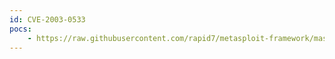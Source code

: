 ```yaml
---
id: CVE-2003-0533
pocs:
    - https://raw.githubusercontent.com/rapid7/metasploit-framework/master/modules/exploits/windows/smb/ms04_011_lsass.rb
---
```

